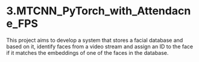 # 3.MTCNN_PyTorch_with_Attendacne_FPS
This project aims to develop a system that stores a facial database and based on it, identify faces from a video stream and assign an ID to the face if it matches the embeddings of one of the faces in the database.

